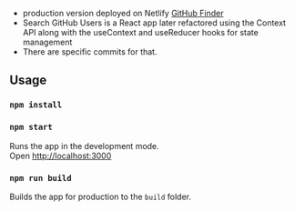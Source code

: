 - production version deployed on Netlify [GitHub Finder](https://githubfinder843.netlify.com/)
- Search GitHub Users is a React app later refactored using the Context API along with the useContext and useReducer hooks for state management
- There are specific commits for that.

## Usage

### `npm install`

### `npm start`

Runs the app in the development mode.<br>
Open [http://localhost:3000](http://localhost:3000)

### `npm run build`

Builds the app for production to the `build` folder.<br>
